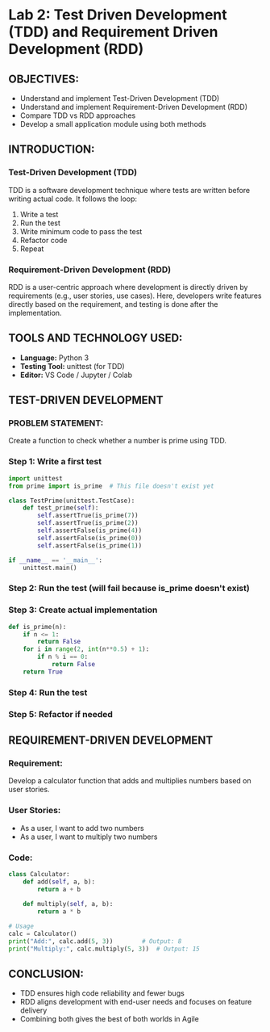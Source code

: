 # Lab 2: Test Driven Development (TDD) and Requirement Driven Development (RDD)

## OBJECTIVES:
- Understand and implement Test-Driven Development (TDD)
- Understand and implement Requirement-Driven Development (RDD)
- Compare TDD vs RDD approaches
- Develop a small application module using both methods

## INTRODUCTION:

### Test-Driven Development (TDD)
TDD is a software development technique where tests are written before writing actual code. It follows the loop:

1. Write a test
2. Run the test
3. Write minimum code to pass the test
4. Refactor code
5. Repeat

### Requirement-Driven Development (RDD)
RDD is a user-centric approach where development is directly driven by requirements (e.g., user stories, use cases). Here, developers write features directly based on the requirement, and testing is done after the implementation.

## TOOLS AND TECHNOLOGY USED:
- **Language:** Python 3
- **Testing Tool:** unittest (for TDD)
- **Editor:** VS Code / Jupyter / Colab

## TEST-DRIVEN DEVELOPMENT

### PROBLEM STATEMENT:
Create a function to check whether a number is prime using TDD.

### Step 1: Write a first test

```python
import unittest
from prime import is_prime  # This file doesn't exist yet

class TestPrime(unittest.TestCase):
    def test_prime(self):
        self.assertTrue(is_prime(7))
        self.assertTrue(is_prime(2))
        self.assertFalse(is_prime(4))
        self.assertFalse(is_prime(0))
        self.assertFalse(is_prime(1))

if __name__ == '__main__':
    unittest.main()
```

### Step 2: Run the test (will fail because is_prime doesn't exist)

### Step 3: Create actual implementation

```python
def is_prime(n):
    if n <= 1:
        return False
    for i in range(2, int(n**0.5) + 1):
        if n % i == 0:
            return False
    return True
```

### Step 4: Run the test

### Step 5: Refactor if needed

## REQUIREMENT-DRIVEN DEVELOPMENT

### Requirement:
Develop a calculator function that adds and multiplies numbers based on user stories.

### User Stories:
- As a user, I want to add two numbers
- As a user, I want to multiply two numbers

### Code:

```python
class Calculator:
    def add(self, a, b):
        return a + b
    
    def multiply(self, a, b):
        return a * b

# Usage
calc = Calculator()
print("Add:", calc.add(5, 3))        # Output: 8
print("Multiply:", calc.multiply(5, 3))  # Output: 15
```

## CONCLUSION:
- TDD ensures high code reliability and fewer bugs
- RDD aligns development with end-user needs and focuses on feature delivery
- Combining both gives the best of both worlds in Agile
